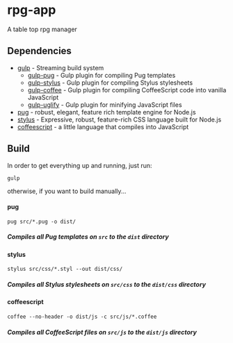 # rpg-app
A table top rpg manager

## Dependencies
* [gulp](https://gulpjs.com/) - Streaming build system
  * [gulp-pug](https://github.com/gulp-community/gulp-pug) - Gulp plugin for compiling Pug templates
  * [gulp-stylus](https://github.com/stevelacy/gulp-stylus) - Gulp plugin for compiling Stylus stylesheets
  * [gulp-coffee](https://github.com/gulp-community/gulp-coffee) - Gulp plugin for compiling CoffeeScript code into vanilla JavaScript
  * [gulp-uglify](https://github.com/terinjokes/gulp-uglify) - Gulp plugin for minifying JavaScript files
* [pug](https://pugjs.org/api/getting-started.html) - robust, elegant, feature rich template engine for Node.js
* [stylus](http://stylus-lang.com/) - Expressive, robust, feature-rich CSS language built for Node.js
* [coffeescript](https://coffeescript.org/) - a little language that compiles into JavaScript

## Build

In order to get everything up and running, just run:

```
gulp
```

otherwise, if you want to build manually...

#### pug
````
pug src/*.pug -o dist/
````
##### Compiles all Pug templates on `src` to the `dist` directory

#### stylus
```
stylus src/css/*.styl --out dist/css/
```
##### Compiles all Stylus stylesheets on `src/css` to the `dist/css` directory

#### coffeescript
```
coffee --no-header -o dist/js -c src/js/*.coffee
```
##### Compiles all CoffeeScript files on `src/js` to the `dist/js` directory